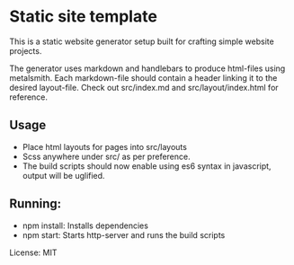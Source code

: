 # Static site template

This is a static website generator setup built for crafting simple website projects.

The generator uses markdown and handlebars to produce html-files using metalsmith. Each markdown-file should contain a header linking it to the desired layout-file. Check out src/index.md and src/layout/index.html for reference.

## Usage
- Place html layouts for pages into src/layouts
- Scss anywhere under src/ as per preference.
- The build scripts should now enable using es6 syntax in javascript, output will be uglified.

## Running:
- npm install: Installs dependencies
- npm start: Starts http-server and runs the build scripts

License: MIT